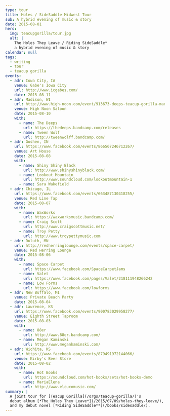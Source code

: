 ```yaml
---
type: tour
title: Holes / SideSaddle Midwest Tour
sub: A hybrid evening of music & story
date: 2015-08-01
hero:
  img: teacupgorilla/tour.jpg
  alt: |
    The Holes They Leave / Riding SideSaddle*
    a hybrid evening of music & story
calendar: null
tags:
  - writing
  - tour
  - teacup gorilla
events:
  - adr: Iowa City, IA
    venue: Gabe's Iowa City
    url: http://www.icgabes.com/
    date: 2015-08-11
  - adr: Madison, WI
    url: http://www.high-noon.com/event/913673-deeps-teacup-gorilla-madison/
    venue: High Noon Saloon
    date: 2015-08-10
    with:
      - name: The Deeps
        url: https://thedeeps.bandcamp.com/releases
      - name: Tween Wolf
        url: http://tweenwolff.bandcamp.com/
  - adr: Goshen, IN
    url: https://www.facebook.com/events/866567246712267/
    venue: Art House
    date: 2015-08-08
    with:
      - name: Shiny Shiny Black
        url: http://www.shinyshinyblack.com/
      - name: Lookout Mountain
        url: http://www.soundcloud.com/lookoutmountain-1
      - name: Sara Wakefield
  - adr: Chicago, IL
    url: https://www.facebook.com/events/663487130418255/
    venue: Red Line Tap
    date: 2015-08-07
    with:
      - name: WaxWorks
        url: https://waxworksmusic.bandcamp.com/
      - name: Craig Scott
        url: http://www.craigscottmusic.net/
      - name: Troy Petty
        url: http://www.troypettymusic.com
  - adr: Duluth, MN
    url: http://redherringlounge.com/events/space-carpet/
    venue: Red Herring Lounge
    date: 2015-08-06
    with:
      - name: Space Carpet
        url: https://www.facebook.com/SpaceCarpetJams
      - name: Valet
        url: https://www.facebook.com/pages/Valet/218111948266242
      - name: Low Forms
        url: https://www.facebook.com/lowforms
  - adr: New Buffalo, MI
    venue: Private Beach Party
    date: 2015-08-04
  - adr: Lawrence, KS
    url: https://www.facebook.com/events/900783029958277/
    venue: Eighth Street Taproom
    date: 2015-08-03
    with:
      - name: 88er
        url: http://www.88er.bandcamp.com/
      - name: Megan Kaminski
        url: http://www.megankaminski.com/
  - adr: Wichita, KS
    url: https://www.facebook.com/events/879491972144066/
    venue: Kirby's Beer Store
    date: 2015-08-02
    with:
      - name: Hot Books
        url: https://soundcloud.com/hot-books/sets/hot-books-demo
      - name: MariaElena
        url: http://www.elcucomusic.com/
summary: |
  A joint tour for [Teacup Gorilla](/orgs/teacup-gorilla/)'s
  debut album [*The Holes They Leave*](/2015/07/09/holes-they-leave/),
  and my debut novel [*Riding SideSaddle**](/books/sidesaddle/).
---
```

